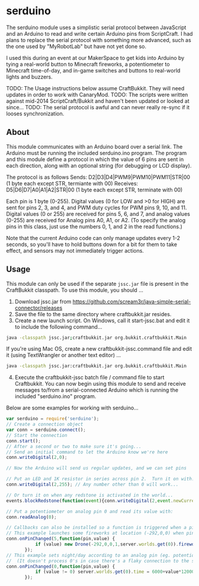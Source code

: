 # serduino
The serduino module uses a simplistic serial protocol between JavaScript and an Arduino to read and write certain
Arduino pins from ScriptCraft.  I had plans to replace the serial protocol with something more advanced, such as
the one used by "MyRobotLab" but have not yet done so.

I used this during an event at our MakerSpace to get kids into Arduino by tying a real-world button to Minecraft 
fireworks, a potentiometer to Minecraft time-of-day, and in-game switches and buttons to real-world lights and
buzzers.

TODO: The Usage instructions below assume CraftBukkit.  They will need updates in order to work with CanaryMod.
TODO: The scripts were written against mid-2014 ScriptCraft/Bukkit and haven't been updated or looked at since...
TODO: The serial protocol is awful and can never really re-sync if it looses synchronization.

## About

 This module communicates with an Arduino board over a serial link.  The Arduino
 must be running the included serduino.ino program.  The program and this module
 define a protocol in which the value of 6 pins are sent in each direction, along
 with an optional string (for debugging or LCD display).

 The protocol is as follows
 Sends: D2|D3|D4|PWM9|PWM10|PWM11|STR|00 (1 byte each except STR, termiante with 00)
 Receives: D5|D6|D7|A0|A1|A2|STR|00 (1 byte each except STR, terminate with 00)

 Each pin is 1 byte (0-255).  Digital values (0 for LOW and >0 for HIGH) are sent for
 pins 2, 3, and 4, and PWM duty cycles for PWM pins 9, 10, and 11.  Digital values
 (0 or 255) are received for pins 5, 6, and 7, and analog values (0-255) are received
 for Analog pins A0, A1, or A2.  (To specify the analog pins in this class, just use the
 numbers 0, 1, and 2 in the read functions.)

 Note that the current Arduino code can only manage updates every 1-2 seconds, so you'll
 have to hold buttons down for a bit for them to take effect, and sensors may not
 immediately trigger actions.

## Usage

 This module can only be used if the separate `jssc.jar` file is
 present in the CraftBukkit classpath. To use this module, you should
 ...

 1. Download jssc.jar from <https://github.com/scream3r/java-simple-serial-connector/releases>
 2. Save the file to the same directory where craftbukkit.jar resides.
 3. Create a new launch script.
 On Windows, call it start-jssc.bat and edit it to include
 the following command...

 ```sh
 java -classpath jssc.jar;craftbukkit.jar org.bukkit.craftbukkit.Main
 ```

 If you're using Mac OS, create a new craftbukkit-jssc.command
 file and edit it (using TextWrangler or another text editor) ...

 ```sh
 java -classpath jssc.jar:craftbukkit.jar org.bukkit.craftbukkit.Main
 ```

 4. Execute the craftbukkit-jssc batch file / command file to start
 Craftbukkit. You can now begin using this module to send and receive
 messages to/from a serial-connected Arduino which is running the
 included "serduino.ino" program.

 Below are some examples for working with serduino...

 ```javascript
 var serduino = require('serduino');
 // Create a connection object
 var conn = serduino.connect();
 // Start the connection
 conn.start();
 // After a second or two to make sure it's going...
 // Send an initial command to let the Arduino know we're here
 conn.writeDigital(2,0);

 // Now the Arduino will send us regular updates, and we can set pins

 // Put an LED and 1K resistor in series across pin 2.  Turn it on with:
 conn.writeDigital(2,255); // Any number other than 0 will work...

 // Or turn it on when any redstone is activated in the world...
 events.blockRedstone(function(event){conn.writeDigital(2,event.newCurrent);});

 // Put a potentiometer on analog pin 0 and read its value with:
 conn.readAnalog(0);

 // Callbacks can also be installed so a function is triggered when a pin changes...
 // This example launches some fireworks at location (-292,0,0) when pin 5 goes HIGH:
 conn.onPinChanged(5,function(pin,value) {
			if (value) new Drone(-292,0,0,1,server.worlds.get(0)).firework();
		});
 // This example sets night/day according to an analog pin (eg. potentiometer, light meter):
 //  (It doesn't process 0's in case there's a flaky connection to the sensor)
 conn.onPinChanged(0,function(pin,value) {
			if (value != 0) server.worlds.get(0).time = 6000+value*12000/256;
		});
 ```
